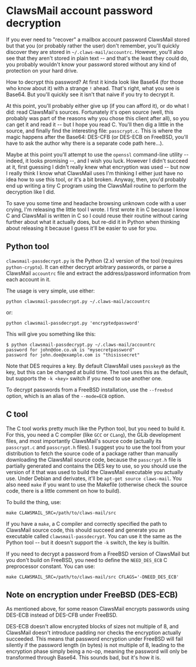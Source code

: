 ClawsMail account password decryption
=====================================

If you ever need to "recover" a mailbox account password ClawsMail stored but
that you (or probably rather the user) don't remember, you'll quickly discover
they are stored in `~/.claws-mail/accountrc`.  However, you'll also see that
they aren't stored in plain text -- and that's the least they could do, you
probably wouldn't know your password stored without any kind of protection on
your hard drive.

How to decrypt this password?  At first it kinda look like Base64 (for those
who know about it) with a strange `!` ahead.  That's right, what you see is
Base64.  But you'll quickly see it isn't that naive if you try to decrypt it.

At this point, you'll probably either give up (if you can afford it), or do
what I did: read ClawsMail's sources.  Fortunately it's open source (well, this
probably was part of the reasons why you chose this client after all), so you
can get it and read it -- but I hope you read C.  You'll then dig a little in
the source, and finally find the interesting file: `passcrypt.c`.  This is
where the magic happens after the Base64: DES-CFB (or DES-ECB on FreeBSD,
you'll have to ask the author why there is a separate code path here...).

Maybe at this point you'll attempt to use the `openssl` command-line utility --
indeed, it looks promising --, and I wish you luck.  However I didn't succeed
at it, first guessing I didn't really knew what encryption was used -- but now
I really think I know what ClawsMail uses I'm thinking I either just have no
idea how to use this tool, or it's a bit broken.  Anyway, then, you'd probably
end up writing a tiny C program using the ClawsMail routine to perform the
decryption like I did.

To save you some time and headache browsing unknown code with a user crying,
I'm releasing the little tool I wrote.  I first wrote it in C because I know C
and ClawsMail is written in C so I could reuse their routine without caring
further about what it actually does, but re-did it in Python when thinking
about releasing it because I guess it'll be easier to use for you.


Python tool
-----------

`clawsmail-passdecrypt.py` is the Python (2.x) version of the tool (requires
`python-crypto`).  It can either decrypt arbitrary passwords, or parse a
ClawsMail `accountrc` file and extract the address/password information from
each account in it.

The usage is very simple, use either:

    python clawsmail-passdecrypt.py ~/.claws-mail/accountrc

or:

    python clawsmail-passdecrypt.py 'encryptedpassword'

This will give you something like this:

    $ python clawsmail-passdecrypt.py ~/.claws-mail/accountrc
    password for john@doe.co.uk is "mysecretpassword"
    password for john.doe@example.com is "thisissecret"

Note that DES requires a key.  By default ClawsMail uses `passkey0` as the key,
but this can be changed at build time.  The tool uses this as the default, but
supports the `-k <key>` switch if you need to use another one.

To decrypt passwords from a FreeBSD installation, use the `--freebsd` option,
which is an alias of the `--mode=ECB` option.


C tool
------

The C tool works pretty much like the Python tool, but you need to build it.
For this, you need a C compiler (like `GCC` or `CLang`), the GLib development
files, and most importantly ClawsMail's source code (actually its `passcrypt.c`
and `passcrypt.h` files). I suggest you to use the tool from your distribution
to fetch the source code of a package rather than manually downloading the
ClawsMail source code, because the `passcrypt.h` file is partially generated
and contains the DES key to use, so you should use the version of it that was
used to build the ClawsMail executable you actually use.  Under Debian and
derivates, it'll be ``apt-get source claws-mail``.  You also need `make` if you
want to use the Makefile (otherwise check the source code, there is a little
comment on how to build).

To build the thing, use:

    make CLAWSMAIL_SRC=/path/to/claws-mail/src

If you have a `make`, a C compiler and correctly specified the path to
ClawsMail source code, this should succeed and generate you an executable
called `clawsmail-passdecrypt`.  You can use it the same as the Python tool --
but it doesn't support the `-k` switch, the key is builtin.

If you need to decrypt a password from a FreeBSD version of ClawsMail but you
don't build on FreeBSD, you need to define the `NEED_DES_ECB` C preprocessor
constant.  You can use:

    make CLAWSMAIL_SRC=/path/to/claws-mail/src CFLAGS='-DNEED_DES_ECB'


Note on encryption under FreeBSD (DES-ECB)
------------------------------------------

As mentioned above, for some reason ClawsMail encrypts passwords using DES-ECB
instead of DES-CFB under FreeBSD.

DES-ECB doesn't allow encrypted blocks of sizes not multiple of 8, and
ClawsMail doesn't introduce padding nor checks the encryption actually
succeeded.  This means that password encryption under FreeBSD will fail
silently if the password length (in bytes) is not multiple of 8, leading to the
encryption phase simply being a no-op, meaning the password will only be
transformed through Base64.  This sounds bad, but it's how it is.
